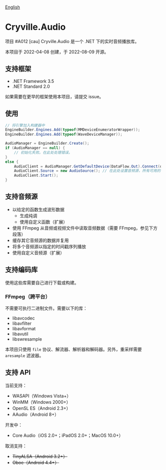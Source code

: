 [English](README.md)

# Cryville.Audio
项目 #A012 [cau] Cryville.Audio 是一个 .NET 下的实时音频播放库。

本项目于 2022-04-08 创建，于 2022-08-09 开源。

## 支持框架
- .NET Framework 3.5
- .NET Standard 2.0

如果需要在更早的框架使用本项目，请提交 issue。

## 使用
```cs
// 将引擎加入构建器中
EngineBuilder.Engines.Add(typeof(MMDeviceEnumeratorWrapper));
EngineBuilder.Engines.Add(typeof(WaveDeviceManager));

AudioManager = EngineBuilder.Create();
if (AudioManager == null) {
	// 初始化失败。在此处处理错误。
}
else {
	AudioClient = AudioManager.GetDefaultDevice(DataFlow.Out).Connect(device.DefaultFormat, device.DefaultBufferSize);
	AudioClient.Source = new AudioSource(); // 在此处设置音频源，所有可用的音频源参见 Cryville.Audio.Source 命名空间。
	AudioClient.Start();
}
```

## 支持音频源
- 以给定的函数生成波形数据
  - 生成纯调
  - 使用自定义函数（扩展）
- 使用 FFmpeg 从音频或视频文件中读取音频数据（需要 FFmpeg，参见下方段落）
- 缓存其它音频源的数据并复用
- 将多个音频源以指定的时间戳序列播放
- 使用自定义音频源（扩展）

## 支持编码库
使用这些库需要自己进行下载或构建。

### FFmpeg（跨平台）
不需要可执行二进制文件。需要以下的库：
- libavcodec
- libavfilter
- libavformat
- libavutil
- libswresample

本项目只使用 `file` 协议、解流器、解析器和解码器。另外，重采样需要 `aresample` 滤波器。

## 支持 API
当前支持：
- WASAPI（Windows Vista+）
- WinMM（Windows 2000+）
- OpenSL ES（Android 2.3+）
- AAudio（Android 8+）

开发中：
- Core Audio（iOS 2.0+；iPadOS 2.0+；MacOS 10.0+）

取消支持：
- ~~TinyALSA（Android 3.2+）~~
- ~~Oboe（Android 4.4+）~~
